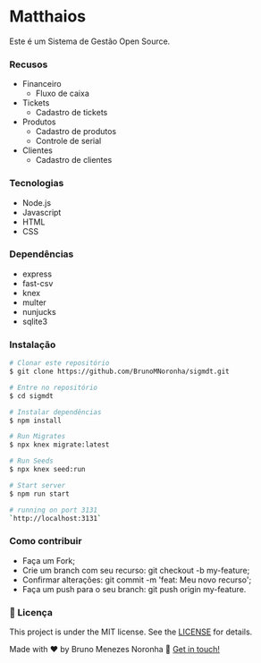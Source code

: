 # Matthaios
Este é um Sistema de Gestão Open Source.

### Recusos

- Financeiro
	- Fluxo de caixa
- Tickets
	- Cadastro de tickets
- Produtos
	- Cadastro de produtos
	- Controle de serial
- Clientes
	- Cadastro de clientes

### Tecnologias
- Node.js
- Javascript
- HTML
- CSS

### Dependências
- express
- fast-csv
- knex
- multer
- nunjucks
- sqlite3

### Instalação 
```bash
# Clonar este repositório
$ git clone https://github.com/BrunoMNoronha/sigmdt.git

# Entre no repositório
$ cd sigmdt

# Instalar dependências
$ npm install

# Run Migrates
$ npx knex migrate:latest

# Run Seeds
$ npx knex seed:run

# Start server
$ npm run start

# running on port 3131
`http://localhost:3131`
```

### Como contribuir
- Faça um Fork;
- Crie um branch com seu recurso: git checkout -b my-feature;
- Confirmar alterações: git commit -m 'feat: Meu novo recurso';
- Faça um push para o seu branch: git push origin my-feature.

### 📝 Licença
This project is under the MIT license. See the [LICENSE](https://github.com/DanielObara/NLW-1.0/blob/master/LICENSE) for details.

Made with ♥ by Bruno Menezes Noronha 👋 [Get in touch!](https://www.linkedin.com/in/brunomnoronha/)
